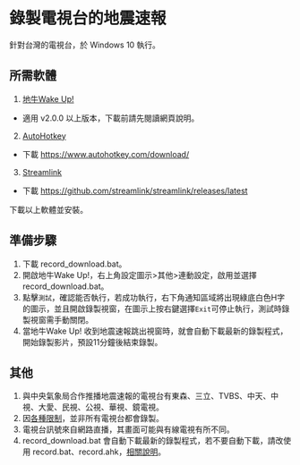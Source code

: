 # 錄製電視台的地震速報
針對台灣的電視台，於 Windows 10 執行。

## 所需軟體
1. [地牛Wake Up!](https://eew.earthquake.tw)
* 適用 v2.0.0 以上版本，下載前請先閱讀網頁說明。
2. [AutoHotkey](https://www.autohotkey.com/)
* 下載 https://www.autohotkey.com/download/
3. [Streamlink](https://streamlink.github.io/)
* 下載 https://github.com/streamlink/streamlink/releases/latest

下載以上軟體並安裝。

## 準備步驟
1. 下載 record_download.bat。
2. 開啟地牛Wake Up!，右上角設定圖示>其他>連動設定，啟用並選擇 record_download.bat。
3. 點擊`測試`，確認能否執行，若成功執行，右下角通知區域將出現綠底白色H字的圖示，並且開啟錄製視窗，在圖示上按右鍵選擇`Exit`可停止執行，測試時錄製視窗需手動關閉。
4. 當地牛Wake Up! 收到地震速報跳出視窗時，就會自動下載最新的錄製程式，開始錄製影片，預設11分鐘後結束錄製。

## 其他
1. 與中央氣象局合作推播地震速報的電視台有東森、三立、TVBS、中天、中視、大愛、民視、公視、華視、鏡電視。
2. 因[各種限制](https://www.cna.com.tw/news/ahel/202204010223.aspx)，並非所有電視台都會錄製。
3. 電視台訊號來自網路直播，其畫面可能與有線電視有所不同。
4. record_download.bat 會自動下載最新的錄製程式，若不要自動下載，請改使用 record.bat、record.ahk，[相關說明](https://github.com/chemars/TV_EEW_Record/blob/b11718917878239e1df5f0fc1de92dc841de145a/README.md)。
